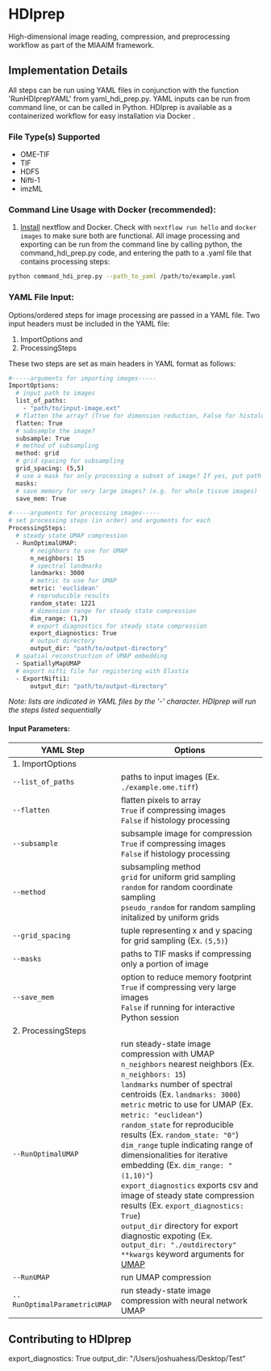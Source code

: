 # HDIprep
High-dimensional image reading, compression, and preprocessing workflow as part of the MIAAIM framework.

## Implementation Details
All steps  can be run using YAML files in conjunction with the function 'RunHDIprepYAML' from yaml_hdi_prep.py. YAML inputs can be run from command line, or can be called in Python. HDIprep is available as a containerized workflow for easy installation via Docker <insert link>.

### File Type(s) Supported
- OME-TIF
- TIF
- HDF5
- Nifti-1
- imzML

### Command Line Usage with Docker (recommended):
1. [Install]() nextflow and Docker. Check with `nextflow run hello` and `docker images` to make sure both are functional.
All image processing and exporting can be run from the command line by calling python, the command_hdi_prep.py code, and entering the path to a .yaml file that contains processing steps:
```bash
python command_hdi_prep.py --path_to_yaml /path/to/example.yaml
```
### YAML File Input:
Options/ordered steps for image processing are passed in a YAML file. Two input headers must be included in the YAML file:
1) ImportOptions and
2) ProcessingSteps

These two steps are set as main headers in YAML format as follows:
```bash
#-----arguments for importing images-----
ImportOptions:
  # input path to images
  list_of_paths:
    - "path/to/input-image.ext"
  # flatten the array? (True for dimension reduction, False for histology images)
  flatten: True
  # subsample the image?
  subsample: True
  # method of subsampling
  method: grid
  # grid spacing for subsampling
  grid_spacing: (5,5)
  # use a mask for only processing a subset of image? If yes, put path
  masks:
  # save memory for very large images? (e.g. for whole tissue images)
  save_mem: True

#-----arguments for processing images-----
# set processing steps (in order) and arguments for each
ProcessingSteps:
  # steady state UMAP compression
  - RunOptimalUMAP:
      # neighbors to use for UMAP
      n_neighbors: 15
      # spectral landmarks
      landmarks: 3000
      # metric to use for UMAP
      metric: 'euclidean'
      # reproducible results
      random_state: 1221
      # dimension range for steady state compression
      dim_range: (1,7)
      # export diagnostics for steady state compression
      export_diagnostics: True
      # output directory
      output_dir: "path/to/output-directory"
  # spatial reconstruction of UMAP embedding
  - SpatiallyMapUMAP
  # export nifti file for registering with Elastix
  - ExportNifti1:
      output_dir: "path/to/output-directory"
```
*Note: lists are indicated in YAML files by the '-' character. HDIprep will run the steps listed sequentially*

#### Input Parameters:
| YAML Step | Options |
| --- | --- |
| 1. ImportOptions |
| `--list_of_paths` | paths to input images (Ex. `./example.ome.tiff`) |
| `--flatten` | flatten pixels to array <br> `True` if compressing images <br> `False` if histology processing |
| `--subsample` | subsample image for compression <br> `True` if compressing images <br> `False` if histology processing |
| `--method` | subsampling method <br> `grid` for uniform grid sampling <br> `random` for random coordinate sampling <br> `pseudo_random` for random sampling initalized by uniform grids |
| `--grid_spacing` | tuple representing x and y spacing for grid sampling (Ex. `(5,5)`) |
| `--masks` | paths to TIF masks if compressing only a portion of image |
| `--save_mem` | option to reduce memory footprint <br> `True` if compressing very large images <br> `False` if running for interactive Python session |
| 2. ProcessingSteps |
| `--RunOptimalUMAP` | run steady-state image compression with UMAP <br> `n_neighbors` nearest neighbors (Ex. `n_neighbors: 15`) <br> `landmarks` number of spectral centroids (Ex. `landmarks: 3000`) <br> `metric` metric to use for UMAP (Ex. `metric: "euclidean"`) <br> `random_state` for reproducible results (Ex. `random_state: "0"`) <br> `dim_range` tuple indicating range of dimensionalities for iterative embedding (Ex. `dim_range: "(1,10)"`) <br> `export_diagnostics` exports csv and image of steady state compression results (Ex. `export_diagnostics: True`) <br> `output_dir`  directory for export diagnostic expoting (Ex. `output_dir: "./outdirectory"` <br> `**kwargs` keyword arguments for [UMAP](https://umap-learn.readthedocs.io/en/latest/basic_usage.html)|
| `--RunUMAP` | run UMAP compression |
| `--RunOptimalParametricUMAP` | run steady-state image compression with neural network UMAP |

## Contributing to HDIprep


export_diagnostics: True
output_dir: "/Users/joshuahess/Desktop/Test"
